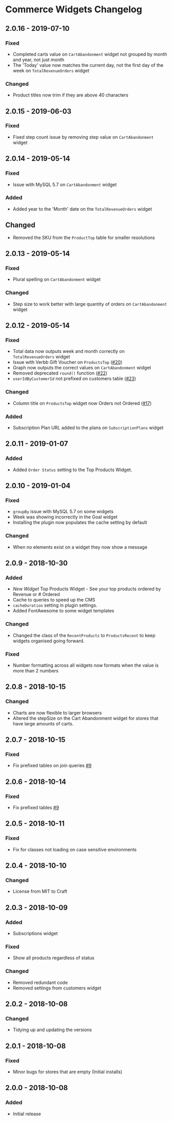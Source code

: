 # Commerce Widgets Changelog

## 2.0.16 - 2019-07-10
### Fixed
- Completed carts value on `CartAbandonment` widget not grouped by month and year, not just month
- The 'Today' value now matches the current day, not the first day of the week on `TotalRevenueOrders` widget

### Changed
- Product titles now trim if they are above 40 characters

## 2.0.15 - 2019-06-03
### Fixed
- Fixed step count issue by removing step value on `CartAbandonment` widget

## 2.0.14 - 2019-05-14
### Fixed
- Issue with MySQL 5.7 on `CartAbandonment` widget

### Added
- Added year to the 'Month' date on the `TotalRevenueOrders` widget

## Changed
- Removed the SKU from the `ProductTop` table for smaller resolutions


## 2.0.13 - 2019-05-14
### Fixed
- Plural spelling on `CartAbandonment` widget

### Changed
- Step size to work better with large quantity of orders on `CartAbandonment` widget

## 2.0.12 - 2019-05-14
### Fixed
- Total data now outputs week and month correctly on `TotalRevenueOrders` widget
- Issue with  Verbb Gift Voucher on `ProductsTop` ([#20](https://github.com/bymayo/craft-commerce-widgets/issues/20))
- Graph now outputs the correct values on `CartAbandonment` widget
- Removed deprecated `round()` function ([#22](https://github.com/bymayo/craft-commerce-widgets/pull/22))
- `userIdByCustomerId` not prefixed on customers table ([#23](https://github.com/bymayo/craft-commerce-widgets/pull/23))

### Changed
- Column title on `ProductsTop` widget now Orders not Ordered ([#17](https://github.com/bymayo/craft-commerce-widgets/pull/17))

### Added
- Subscription Plan URL added to the plans on `SubscriptionPlans` widget

## 2.0.11 - 2019-01-07
### Added
- Added `Order Status` setting to the Top Products Widget.

## 2.0.10 - 2019-01-04
### Fixed
- `groupBy` issue with MySQL 5.7 on some widgets
- Week was showing incorrectly in the Goal widget
- Installing the plugin now populates the cache setting by default

### Changed
- When no elements exist on a widget they now show a message

## 2.0.9 - 2018-10-30
### Added
- *New Widget* Top Products Widget - See your top products ordered by Revenue or # Ordered
- Cache to queries to speed up the CMS
- `cacheDuration` setting in plugin settings.
- Added FontAwesome to some widget templates

### Changed
- Changed the class of the `RecentProducts` to `ProductsRecent` to keep widgets organised going forward.

### Fixed
- Number formatting across all widgets now formats when the value is more than 2 numbers

## 2.0.8 - 2018-10-15
### Changed
- Charts are now flexible to larger browsers
- Altered the stepSize on the Cart Abandonment widget for stores that have large amounts of carts.

## 2.0.7 - 2018-10-15
### Fixed
- Fix prefixed tables on join queries [#9](https://github.com/bymayo/craft-commerce-widgets/issues/9)

## 2.0.6 - 2018-10-14
### Fixed
- Fix prefixed tables [#9](https://github.com/bymayo/craft-commerce-widgets/issues/9)

## 2.0.5 - 2018-10-11
### Fixed
- Fix for classes not loading on case sensitive environments

## 2.0.4 - 2018-10-10
### Changed
- License from MIT to Craft

## 2.0.3 - 2018-10-09
### Added
- Subscriptions widget

### Fixed
- Show all products regardless of status

### Changed
- Removed redundant code
- Removed settings from customers widget

## 2.0.2 - 2018-10-08
### Changed
- Tidying up and updating the versions

## 2.0.1 - 2018-10-08
### Fixed
- Minor bugs for stores that are empty (Initial installs)

## 2.0.0 - 2018-10-08
### Added
- Initial release
